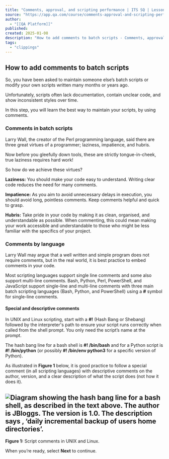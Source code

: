 ```yaml
---
title: "Comments, approval, and scripting performance | ITS SQ | Lesson | QA Platform"
source: "https://app.qa.com/course/comments-approval-and-scripting-performance-itsl8-sq-a31-1698/how-add-comments-batch-scripts/?context_id=12176&context_resource=lp"
author:
  - "[[QA Platform]]"
published:
created: 2025-01-08
description: "How to add comments to batch scripts - Comments, approval, and scripting performance | ITS SQ | lesson from QA Platform. Start learning today with our digital training solutions."
tags:
  - "clippings"
---
```

## How to add comments to batch scripts

So, you have been asked to maintain someone else’s batch scripts or modify your own scripts written many months or years ago.

Unfortunately, scripts often lack documentation, contain unclear code, and show inconsistent styles over time.  

In this step, you will learn the best way to maintain your scripts, by using comments.

### Comments in batch scripts 

Larry Wall, the creator of the Perl programming language, said there are three great virtues of a programmer; laziness, impatience, and hubris. 

Now before you gleefully down tools, these are strictly tongue-in-cheek, true laziness requires hard work! 

So how do we achieve these virtues? 

**Laziness:** You should make your code easy to understand. Writing clear code reduces the need for many comments. 

**Impatience:** As you aim to avoid unnecessary delays in execution, you should avoid long, pointless comments. Keep comments helpful and quick to grasp. 

**Hubris:** Take pride in your code by making it as clean, organised, and understandable as possible. When commenting, this could mean making your work accessible and understandable to those who might be less familiar with the specifics of your project. 

### Comments by language 

Larry Wall may argue that a well written and simple program does not require comments, but in the real world, it is best practice to embed comments in your code.  

Most scripting languages support single line comments and some also support multi-line comments. Bash, Python, Perl, PowerShell, and JavaScript support single-line and multi-line comments with three main batch scripting languages (Bash, Python, and PowerShell) using a **\#** symbol for single-line comments.

#### Special and descriptive comments 

In UNIX and Linux scripting, start with a **#!** (Hash Bang or Shebang) followed by the interpreter's path to ensure your script runs correctly when called from the shell prompt. You only need the script’s name at the prompt. 

The hash bang line for a bash shell is **#! /bin/bash** and for a Python script is **#! /bin/python** (or possibly **#! /bin/env python3** for a specific version of Python). 

As illustrated in **Figure 1** below, it is good practice to follow a special comment (in all scripting languages) with descriptive comments on the author, version, and a clear description of what the script does (not how it does it).

## ![Diagram showing the hash bang line for a bash shell, as described in the text above. The author is JBloggs. The version is 1.0. The description says , ‘daily incremental backup of users home directories’.](https://assets.cloudacademy.com/bakery/media/uploads/entity/blobid1-a042b3ff-f11a-4768-8bbc-65eb0ecd96b0.png)

**Figure 1:** Script comments in UNIX and Linux.

When you’re ready, select **Next** to continue.
